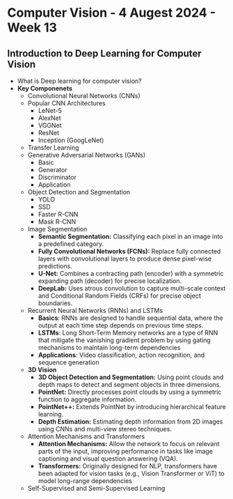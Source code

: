 # Computer Vision - 4 Augest 2024 - Week 13
## Introduction to Deep Learning for Computer Vision

- What is Deep learning for
computer vision?
- **Key Componenets**
  - Convolutional Neural Networks (CNNs)
  - Popular CNN Architectures 
    - LeNet-5
    - AlexNet
    - VGGNet
    - ResNet
    - Inception (GoogLeNet)
  - Transfer Learning 
  - Generative Adversarial Networks (GANs)
    - Basic
    - Generator
    - Discriminator
    - Application
  - Object Detection and Segmentation 
    - YOLO
    - SSD
    - Faster R-CNN
    - Mask R-CNN
  - Image Segmentation
    - **Semantic Segmentation:** Classifying each pixel in an image into a predefined
category. 
    - **Fully Convolutional Networks (FCNs):** Replace fully connected layers with
convolutional layers to produce dense pixel-wise predictions. 
    - **U-Net:** Combines a contracting path (encoder) with a symmetric expanding path
(decoder) for precise localization. 
    - **DeepLab:** Uses atrous convolution to capture multi-scale context and Conditional
Random Fields (CRFs) for precise object boundaries.
  - Recurrent Neural Networks (RNNs) and LSTMs 
    - **Basics**: RNNs are designed to handle sequential data, where the output
at each time step depends on previous time steps.
    - **LSTMs**: Long Short-Term Memory networks are a type of RNN that
mitigate the vanishing gradient problem by using gating mechanisms to
maintain long-term dependencies
    - **Applications**: Video classification, action recognition, and sequence
generation
  - **3D Vision** 
    - **3D Object Detection and Segmentation:** Using point clouds and depth maps to
detect and segment objects in three dimensions. 
    - **PointNet:** Directly processes point clouds by using a symmetric function to
aggregate information. 
    - **PointNet++:** Extends PointNet by introducing hierarchical feature learning. 
    - **Depth Estimation:** Estimating depth information from 2D images using CNNs
and multi-view stereo techniques.
  - Attention Mechanisms and Transformers
    - **Attention Mechanisms:** Allow the network to focus on relevant parts
of the input, improving performance in tasks like image captioning and
visual question answering (VQA). 
    - **Transformers:** Originally designed for NLP, transformers have been
adapted for vision tasks (e.g., Vision Transformer or ViT) to model
long-range dependencies
  - Self-Supervised and Semi-Supervised Learning
